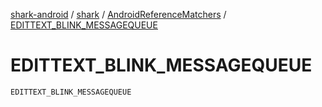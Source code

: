 [shark-android](../../index.md) / [shark](../index.md) / [AndroidReferenceMatchers](index.md) / [EDITTEXT_BLINK_MESSAGEQUEUE](./-e-d-i-t-t-e-x-t_-b-l-i-n-k_-m-e-s-s-a-g-e-q-u-e-u-e.md)

# EDITTEXT_BLINK_MESSAGEQUEUE

`EDITTEXT_BLINK_MESSAGEQUEUE`